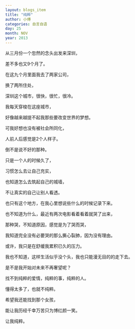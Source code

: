 ```yaml
---
layout: blogs_item
title: "纯粹"
author: 小傅
categories: 自言自语
day: 25
month: NOV
year: 2013
---
```





从三月份一个忽然的念头出发来深圳，

差不多也又9个月了。

在这九个月里面我去了两家公司，

换了两所住处，

深圳这个城市，很快，很忙，很冷。

我每天穿梭在这座城市，

好像越来越提不起我那些要改变世界的梦想。

可我好想也没有被社会所同化，

人前人后感觉是2个人样子。

倒不是说不好的那种。

只是一个人的时候久了，

习惯怎么去让自己充实，

也知道怎么去筑起自己的城墙，

不让真实的自己让别人看透。

也只有这个地方，在我心里想说些什么的时候记录下来。

<!--more--> 
 

也不知道为什么，最近有两次电影看着看着就哭了出来，

那种哭，不知道原因，感觉是为了哭而哭，

我知道完全没有必要哭的那么撕心裂肺，因为没有理由。

或许，我只是在舒缓我累积已久的压力。

 

 

我也不知道，这样生活似乎没个头，我也只能漫无目的的走下去。

 

是不是我开始对未来不再奢望呢？

找不到纯粹的爱情，纯粹的事，纯粹的人。

懂得太多了，也就不纯粹。

 

希望我还能找到那个女孩，

能让我历经千幸万苦只为博红颜一笑。

让我纯粹。
